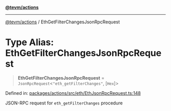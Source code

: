 [**@tevm/actions**](../README.md)

***

[@tevm/actions](../globals.md) / EthGetFilterChangesJsonRpcRequest

# Type Alias: EthGetFilterChangesJsonRpcRequest

> **EthGetFilterChangesJsonRpcRequest** = `JsonRpcRequest`\<`"eth_getFilterChanges"`, \[`Hex`\]\>

Defined in: [packages/actions/src/eth/EthJsonRpcRequest.ts:148](https://github.com/evmts/tevm-monorepo/blob/main/packages/actions/src/eth/EthJsonRpcRequest.ts#L148)

JSON-RPC request for `eth_getFilterChanges` procedure
